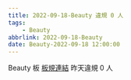 ```yaml
---
title: 2022-09-18-Beauty 違規 0 人
tags:
    - Beauty
abbrlink: 2022-09-18-Beauty
date: Beauty-2022-09-18 12:00:00
---
```

Beauty 板 [板規連結](https://www.ptt.cc/bbs/Beauty/M.1630069980.A.84B.html)
昨天違規 0 人
